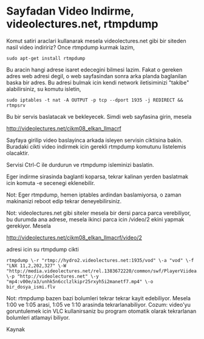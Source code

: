 # Sayfadan Video Indirme, videolectures.net, rtmpdump

Komut satiri araclari kullanarak mesela videolectures.net gibi bir
siteden nasil video indiririz? Once rtmpdump kurmak lazim,

```
sudo apt-get install rtmpdump
```

Bu aracin hangi adrese isaret edecegini bilmesi lazim. Fakat o gereken
adres web adresi degil, o web sayfasindan sonra arka planda baglanilan
baska bir adres. Bu adresi bulmak icin kendi network iletisiminizi
"takibe" alabilirsiniz, su komutu isletin,

```
sudo iptables -t nat -A OUTPUT -p tcp --dport 1935 -j REDIRECT && rtmpsrv
```

Bu bir servis baslatacak ve bekleyecek. Simdi web sayfasina girin,
mesela

http://videolectures.net/cikm08_elkan_llmacrf

Sayfaya girilip video baslayinca arkada isleyen servisin ciktisina
bakin. Buradaki cikti video indirmek icin gerekli rtmpdump komutunu
listelemis olacaktir.

Servisi Ctrl-C ile durdurun ve rtmpdump isleminizi baslatin. 

Eger indirme sirasinda baglanti koparsa, tekrar kalinan yerden
baslatmak icin komuta -e secenegi eklenebilir.

Not: Eger rtmpdump, hemen iptables ardindan baslamiyorsa, o zaman
makinanizi reboot edip tekrar deneyebilirsiniz.

Not: videolectures.net gibi siteler mesela bir dersi parca parca
verebiliyor, bu durumda ana adrese, mesela ikinci parca icin /video/2
ekini yapmak gerekiyor. Mesela

http://videolectures.net/cikm08_elkan_llmacrf/video/2

adresi icin su rtmpdump cikti

```
rtmpdump \-r "rtmp://hydro2.videolectures.net:1935/vod" \-a "vod" \-f "LNX 11,2,202,327" \-W "http://media.videolectures.net/rel.1383672220/common/swf/PlayerViidea.swf" \-p "http://videolectures.net" \-y "mp4:v00e/a3/unhk5n6cclzlkipr25rxyh5i2manetf7.mp4" \-o bir_dosya_ismi.flv
```

Not: rtmpdump bazen bazi bolumleri tekrar tekrar kayit
edebiliyor. Mesela 1:00 ve 1:05 arasi, 1:05 ve 1:10 arasinda
tekrarlanabiliyor. Cozum: video'yu goruntulemek icin VLC kullanirsaniz
bu program otomatik olarak tekrarlanan bolumleri atlamayi biliyor.

Kaynak






